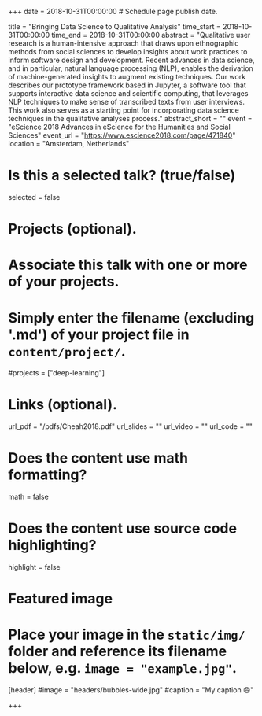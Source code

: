 +++
date = 2018-10-31T00:00:00  # Schedule page publish date.

title = "Bringing Data Science to Qualitative Analysis"
time_start = 2018-10-31T00:00:00
time_end = 2018-10-31T00:00:00
abstract = "Qualitative user research is a human-intensive approach that draws upon ethnographic methods from social sciences to develop insights about work practices to inform software design and development. Recent advances in data science, and in particular, natural language processing (NLP), enables the derivation of machine-generated insights to augment existing techniques. Our work describes our prototype framework based in Jupyter, a software tool that supports interactive data science and scientific computing, that leverages NLP techniques to make sense of transcribed texts from user interviews. This work also serves as a starting point for incorporating data science techniques in the qualitative analyses process."
abstract_short = ""
event = "eScience 2018 Advances in eScience for the Humanities and Social Sciences"
event_url = "https://www.escience2018.com/page/471840"
location = "Amsterdam, Netherlands"

# Is this a selected talk? (true/false)
selected = false

# Projects (optional).
#   Associate this talk with one or more of your projects.
#   Simply enter the filename (excluding '.md') of your project file in `content/project/`.
#projects = ["deep-learning"]

# Links (optional).
url_pdf = "/pdfs/Cheah2018.pdf"
url_slides = ""
url_video = ""
url_code = ""

# Does the content use math formatting?
math = false

# Does the content use source code highlighting?
highlight = false

# Featured image
# Place your image in the `static/img/` folder and reference its filename below, e.g. `image = "example.jpg"`.
[header]
#image = "headers/bubbles-wide.jpg"
#caption = "My caption :smile:"

+++
